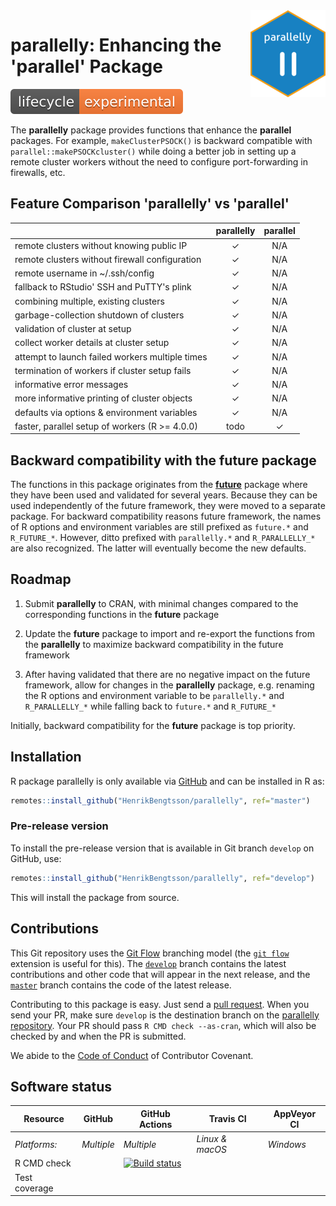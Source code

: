
<img src="man/figures/logo.png" align="right" />

# parallelly: Enhancing the 'parallel' Package

![Life cycle: experimental](man/figures/lifecycle-experimental-orange.svg)

The **parallelly** package provides functions that enhance the **parallel** packages.  For example, `makeClusterPSOCK()` is backward compatible with `parallel::makePSOCKcluster()` while doing a better job in setting up a remote cluster workers without the need to configure port-forwarding in firewalls, etc.


## Feature Comparison 'parallelly' vs 'parallel' 

|                                    | parallelly |  parallel  |
| ---------------------------------- | :--------: | :--------: |
| remote clusters without knowing public IP       |   ✓  | N/A |
| remote clusters without firewall configuration  |   ✓  | N/A |
| remote username in ~/.ssh/config                |   ✓  | N/A |
| fallback to RStudio' SSH and PuTTY's plink      |   ✓  | N/A |
| combining multiple, existing clusters           |   ✓  | N/A |
| garbage-collection shutdown of clusters         |   ✓  | N/A |
| validation of cluster at setup                  |   ✓  | N/A |
| collect worker details at cluster setup         |   ✓  | N/A |
| attempt to launch failed workers multiple times |   ✓  | N/A |
| termination of workers if cluster setup fails   |   ✓  | N/A |
| informative error messages                      |   ✓  | N/A |
| more informative printing of cluster objects    |   ✓  | N/A |
| defaults via options & environment variables    |   ✓  | N/A |
| faster, parallel setup of workers (R >= 4.0.0)  | todo |  ✓  |


## Backward compatibility with the future package

The functions in this package originates from the **[future](https://cran.r-project.org/package=future)** package where they have been used and validated for several years.  Because they can be used independently of the future framework, they were moved to a separate package.  For backward compatibility reasons future framework, the names of R options and environment variables are still prefixed as `future.*` and `R_FUTURE_*`.  However, ditto prefixed with `parallelly.*` and `R_PARALLELLY_*` are also recognized.  The latter will eventually become the new defaults.


## Roadmap

1. Submit **parallelly** to CRAN, with minimal changes compared to the corresponding functions in the **future** package

2. Update the **future** package to import and re-export the functions from the **parallelly** to maximize backward compatibility in the future framework

3. After having validated that there are no negative impact on the future framework, allow for changes in the **parallelly** package, e.g. renaming the R options and environment variable to be `parallelly.*` and `R_PARALLELLY_*` while falling back to `future.*` and `R_FUTURE_*`

Initially, backward compatibility for the **future** package is top priority.

## Installation
R package parallelly is only available via [GitHub](https://github.com/HenrikBengtsson/parallelly) and can be installed in R as:
```r
remotes::install_github("HenrikBengtsson/parallelly", ref="master")
```


### Pre-release version

To install the pre-release version that is available in Git branch `develop` on GitHub, use:
```r
remotes::install_github("HenrikBengtsson/parallelly", ref="develop")
```
This will install the package from source.  

## Contributions

This Git repository uses the [Git Flow](https://nvie.com/posts/a-successful-git-branching-model/) branching model (the [`git flow`](https://github.com/petervanderdoes/gitflow-avh) extension is useful for this).  The [`develop`](https://github.com/HenrikBengtsson/parallelly/tree/develop) branch contains the latest contributions and other code that will appear in the next release, and the [`master`](https://github.com/HenrikBengtsson/parallelly) branch contains the code of the latest release.

Contributing to this package is easy.  Just send a [pull request](https://help.github.com/articles/using-pull-requests/).  When you send your PR, make sure `develop` is the destination branch on the [parallelly repository](https://github.com/HenrikBengtsson/parallelly).  Your PR should pass `R CMD check --as-cran`, which will also be checked by  and  when the PR is submitted.

We abide to the [Code of Conduct](https://www.contributor-covenant.org/version/2/0/code_of_conduct/) of Contributor Covenant.


## Software status

| Resource      | GitHub        | GitHub Actions      | Travis CI       | AppVeyor CI      |
| ------------- | ------------------- | ------------------- | --------------- | ---------------- |
| _Platforms:_  | _Multiple_          | _Multiple_          | _Linux & macOS_ | _Windows_        |
| R CMD check   |  | <a href="https://github.com/HenrikBengtsson/parallelly/actions?query=workflow%3AR-CMD-check"><img src="https://github.com/HenrikBengtsson/parallelly/workflows/R-CMD-check/badge.svg?branch=develop" alt="Build status"></a>       |    |  |
| Test coverage |                     |                     |      |                  |
